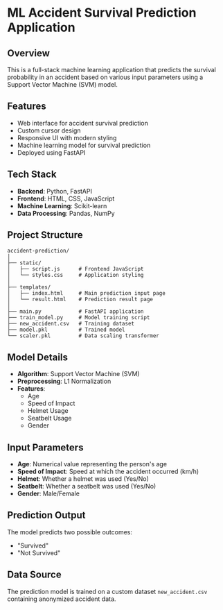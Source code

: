 # ML Accident Survival Prediction Application

## Overview
This is a full-stack machine learning application that predicts the survival probability in an accident based on various input parameters using a Support Vector Machine (SVM) model.

## Features
- Web interface for accident survival prediction
- Custom cursor design
- Responsive UI with modern styling
- Machine learning model for survival prediction
- Deployed using FastAPI

## Tech Stack
- **Backend**: Python, FastAPI
- **Frontend**: HTML, CSS, JavaScript
- **Machine Learning**: Scikit-learn
- **Data Processing**: Pandas, NumPy

## Project Structure
```
accident-prediction/
│
├── static/
│   ├── script.js      # Frontend JavaScript
│   └── styles.css     # Application styling
│
├── templates/
│   ├── index.html     # Main prediction input page
│   └── result.html    # Prediction result page
│
├── main.py            # FastAPI application
├── train_model.py     # Model training script
├── new_accident.csv   # Training dataset
├── model.pkl          # Trained model
└── scaler.pkl         # Data scaling transformer
```

## Model Details
- **Algorithm**: Support Vector Machine (SVM)
- **Preprocessing**: L1 Normalization
- **Features**:
  - Age
  - Speed of Impact
  - Helmet Usage
  - Seatbelt Usage
  - Gender

## Input Parameters
- **Age**: Numerical value representing the person's age
- **Speed of Impact**: Speed at which the accident occurred (km/h)
- **Helmet**: Whether a helmet was used (Yes/No)
- **Seatbelt**: Whether a seatbelt was used (Yes/No)
- **Gender**: Male/Female

## Prediction Output
The model predicts two possible outcomes:
- "Survived"
- "Not Survived"

## Data Source
The prediction model is trained on a custom dataset `new_accident.csv` containing anonymized accident data.

